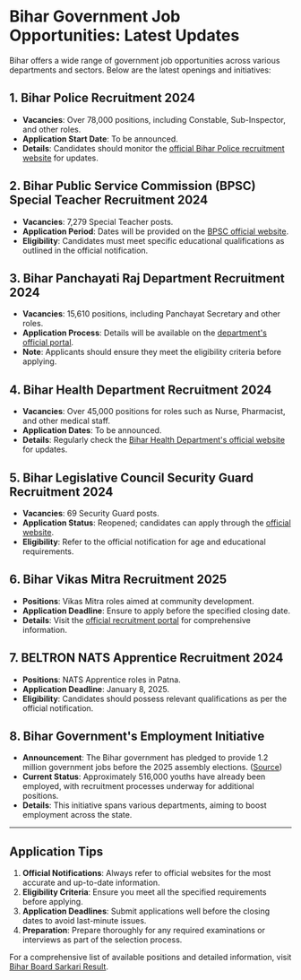 # Bihar Government Job Opportunities: Latest Updates

Bihar offers a wide range of government job opportunities across various departments and sectors. Below are the latest openings and initiatives:

## 1. Bihar Police Recruitment 2024
- **Vacancies**: Over 78,000 positions, including Constable, Sub-Inspector, and other roles.
- **Application Start Date**: To be announced.
- **Details**: Candidates should monitor the [official Bihar Police recruitment website](https://biharboardsarkariresult.com) for updates.

## 2. Bihar Public Service Commission (BPSC) Special Teacher Recruitment 2024
- **Vacancies**: 7,279 Special Teacher posts.
- **Application Period**: Dates will be provided on the [BPSC official website](https://biharboardsarkariresult.com).
- **Eligibility**: Candidates must meet specific educational qualifications as outlined in the official notification.

## 3. Bihar Panchayati Raj Department Recruitment 2024
- **Vacancies**: 15,610 positions, including Panchayat Secretary and other roles.
- **Application Process**: Details will be available on the [department's official portal](https://biharboardsarkariresult.com).
- **Note**: Applicants should ensure they meet the eligibility criteria before applying.

## 4. Bihar Health Department Recruitment 2024
- **Vacancies**: Over 45,000 positions for roles such as Nurse, Pharmacist, and other medical staff.
- **Application Dates**: To be announced.
- **Details**: Regularly check the [Bihar Health Department's official website](https://biharboardsarkariresult.com) for updates.

## 5. Bihar Legislative Council Security Guard Recruitment 2024
- **Vacancies**: 69 Security Guard posts.
- **Application Status**: Reopened; candidates can apply through the [official website](https://biharboardsarkariresult.com).
- **Eligibility**: Refer to the official notification for age and educational requirements.

## 6. Bihar Vikas Mitra Recruitment 2025
- **Positions**: Vikas Mitra roles aimed at community development.
- **Application Deadline**: Ensure to apply before the specified closing date.
- **Details**: Visit the [official recruitment portal](https://biharboardsarkariresult.com) for comprehensive information.

## 7. BELTRON NATS Apprentice Recruitment 2024
- **Positions**: NATS Apprentice roles in Patna.
- **Application Deadline**: January 8, 2025.
- **Eligibility**: Candidates should possess relevant qualifications as per the official notification.

## 8. Bihar Government's Employment Initiative
- **Announcement**: The Bihar government has pledged to provide 1.2 million government jobs before the 2025 assembly elections. ([Source](https://biharboardsarkariresult.com))
- **Current Status**: Approximately 516,000 youths have already been employed, with recruitment processes underway for additional positions.
- **Details**: This initiative spans various departments, aiming to boost employment across the state.

---

## Application Tips
1. **Official Notifications**: Always refer to official websites for the most accurate and up-to-date information.
2. **Eligibility Criteria**: Ensure you meet all the specified requirements before applying.
3. **Application Deadlines**: Submit applications well before the closing dates to avoid last-minute issues.
4. **Preparation**: Prepare thoroughly for any required examinations or interviews as part of the selection process.

For a comprehensive list of available positions and detailed information, visit [Bihar Board Sarkari Result](https://biharboardsarkariresult.com).
